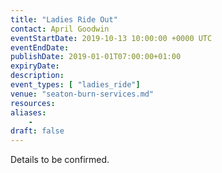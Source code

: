 ```yaml
---
title: "Ladies Ride Out"
contact: April Goodwin
eventStartDate: 2019-10-13 10:00:00 +0000 UTC
eventEndDate:
publishDate: 2019-01-01T07:00:00+01:00
expiryDate:
description:
event_types: [ "ladies_ride"] 
venue: "seaton-burn-services.md"
resources:
aliases:
    - 
draft: false
---
```


Details to be confirmed.